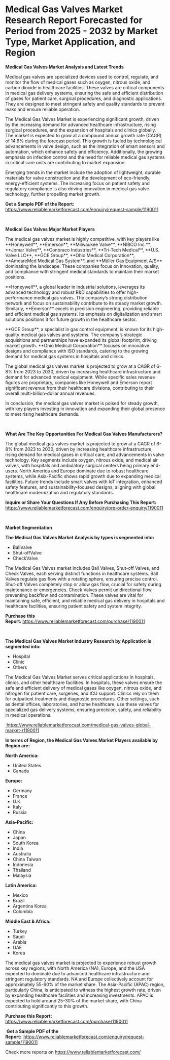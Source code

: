 <p><h1>Medical Gas Valves Market Research Report Forecasted for Period from 2025 -  2032 by Market Type, Market Application, and Region</h1></p><p><strong>Medical Gas Valves Market Analysis and Latest Trends</strong></p>
<p><p>Medical gas valves are specialized devices used to control, regulate, and monitor the flow of medical gases such as oxygen, nitrous oxide, and carbon dioxide in healthcare facilities. These valves are critical components in medical gas delivery systems, ensuring the safe and efficient distribution of gases for patient care, surgical procedures, and diagnostic applications. They are designed to meet stringent safety and quality standards to prevent leaks and ensure reliable operation.</p><p>The Medical Gas Valves Market is experiencing significant growth, driven by the increasing demand for advanced healthcare infrastructure, rising surgical procedures, and the expansion of hospitals and clinics globally. The market is expected to grow at a compound annual growth rate (CAGR) of 14.6% during the forecast period. This growth is fueled by technological advancements in valve design, such as the integration of smart sensors and automation, which enhance safety and efficiency. Additionally, the growing emphasis on infection control and the need for reliable medical gas systems in critical care units are contributing to market expansion.</p><p>Emerging trends in the market include the adoption of lightweight, durable materials for valve construction and the development of eco-friendly, energy-efficient systems. The increasing focus on patient safety and regulatory compliance is also driving innovation in medical gas valve technology, further propelling market growth.</p></p>
<p><strong>Get a Sample PDF of the Report:&nbsp;</strong> <a href="https://www.reliablemarketforecast.com/enquiry/request-sample/1190011?utm_campaign=1840&utm_medium=2&utm_source=Github&utm_content=ia&utm_term=21012025&utm_id=medical-gas-valves">https://www.reliablemarketforecast.com/enquiry/request-sample/1190011</a></p>
<p>&nbsp;</p>
<p><strong>Medical Gas Valves Major Market Players</strong></p>
<p><p>The medical gas valves market is highly competitive, with key players like **Honeywell**, **Emerson**, **Milwaukee Valve**, **NIBCO Inc.**, **Jomar Valve**, **Conbraco Industries**, **Tri-Tech Medical**, **U.S. Valve LLC**, **GCE Group**, **Ohio Medical Corporation**, **AmcareMed Medical Gas System**, and **Müller Gas Equipment A/S** dominating the landscape. These companies focus on innovation, quality, and compliance with stringent medical standards to maintain their market positions.</p><p>**Honeywell**, a global leader in industrial solutions, leverages its advanced technology and robust R&D capabilities to offer high-performance medical gas valves. The company’s strong distribution network and focus on sustainability contribute to its steady market growth. Similarly, **Emerson** excels in precision engineering, providing reliable and efficient medical gas systems. Its emphasis on digitalization and smart solutions positions it for future growth in the healthcare sector.</p><p>**GCE Group**, a specialist in gas control equipment, is known for its high-quality medical gas valves and systems. The company’s strategic acquisitions and partnerships have expanded its global footprint, driving market growth. **Ohio Medical Corporation** focuses on innovative designs and compliance with ISO standards, catering to the growing demand for medical gas systems in hospitals and clinics.</p><p>The global medical gas valves market is projected to grow at a CAGR of 6-8% from 2023 to 2030, driven by increasing healthcare infrastructure and demand for advanced medical equipment. While specific sales revenue figures are proprietary, companies like Honeywell and Emerson report significant revenue from their healthcare divisions, contributing to their overall multi-billion-dollar annual revenues.</p><p>In conclusion, the medical gas valves market is poised for steady growth, with key players investing in innovation and expanding their global presence to meet rising healthcare demands.</p></p>
<p>&nbsp;</p>
<p><strong>What Are The Key Opportunities For Medical Gas Valves Manufacturers?</strong></p>
<p><p>The global medical gas valves market is projected to grow at a CAGR of 6-8% from 2023 to 2030, driven by increasing healthcare infrastructure, rising demand for medical gases in critical care, and advancements in valve technology. Key segments include oxygen, nitrous oxide, and medical air valves, with hospitals and ambulatory surgical centers being primary end-users. North America and Europe dominate due to robust healthcare systems, while Asia-Pacific shows rapid growth due to expanding medical facilities. Future trends include smart valves with IoT integration, enhanced safety features, and sustainability-focused designs, aligning with global healthcare modernization and regulatory standards.</p></p>
<p><strong>Inquire or Share Your Questions If Any Before Purchasing This Report:</strong> <a href="https://www.reliablemarketforecast.com/enquiry/pre-order-enquiry/1190011?utm_campaign=1840&utm_medium=2&utm_source=Github&utm_content=ia&utm_term=21012025&utm_id=medical-gas-valves">https://www.reliablemarketforecast.com/enquiry/pre-order-enquiry/1190011</a></p>
<p>&nbsp;</p>
<p><strong>Market Segmentation</strong></p>
<p><strong>The Medical Gas Valves Market Analysis by types is segmented into:</strong></p>
<p><ul><li>BallValve</li><li>Shut-offValve</li><li>CheckValve</li></ul></p>
<p><p>The Medical Gas Valves market includes Ball Valves, Shut-off Valves, and Check Valves, each serving distinct functions in healthcare systems. Ball Valves regulate gas flow with a rotating sphere, ensuring precise control. Shut-off Valves completely stop or allow gas flow, crucial for safety during maintenance or emergencies. Check Valves permit unidirectional flow, preventing backflow and contamination. These valves are vital for maintaining safe, efficient, and reliable medical gas delivery in hospitals and healthcare facilities, ensuring patient safety and system integrity.</p></p>
<p><strong>Purchase this Report:&nbsp;</strong><a href="https://www.reliablemarketforecast.com/purchase/1190011?utm_campaign=1840&utm_medium=2&utm_source=Github&utm_content=ia&utm_term=21012025&utm_id=medical-gas-valves">https://www.reliablemarketforecast.com/purchase/1190011</a></p>
<p>&nbsp;</p>
<p><strong>The Medical Gas Valves Market Industry Research by Application is segmented into:</strong></p>
<p><ul><li>Hospital</li><li>Clinic</li><li>Others</li></ul></p>
<p><p>The Medical Gas Valves Market serves critical applications in hospitals, clinics, and other healthcare facilities. In hospitals, these valves ensure the safe and efficient delivery of medical gases like oxygen, nitrous oxide, and nitrogen for patient care, surgeries, and ICU support. Clinics rely on them for outpatient treatments and diagnostic procedures. Other settings, such as dental offices, laboratories, and home healthcare, use these valves for specialized gas delivery systems, ensuring precision, safety, and reliability in medical operations.</p></p>
<p><a href="https://www.reliablemarketforecast.com/medical-gas-valves-global-market-r1190011?utm_campaign=1840&utm_medium=2&utm_source=Github&utm_content=ia&utm_term=21012025&utm_id=medical-gas-valves">&nbsp;https://www.reliablemarketforecast.com/medical-gas-valves-global-market-r1190011</a></p>
<p><strong>In terms of Region, the Medical Gas Valves Market Players available by Region are:</strong></p>
<p>
    <p> <strong> North America: </strong>
        <ul>
            <li>United States</li>
            <li>Canada</li>
        </ul>
        </p> 
    <p> <strong> Europe: </strong>
        <ul>
            <li>Germany</li>
            <li>France</li>
            <li>U.K.</li>
            <li>Italy</li>
            <li>Russia</li>
        </ul>
        </p> 
    <p> <strong> Asia-Pacific: </strong>
        <ul>
            <li>China</li>
            <li>Japan</li>
            <li>South Korea</li>
            <li>India</li>
            <li>Australia</li>
            <li>China Taiwan</li>
            <li>Indonesia</li>
            <li>Thailand</li>
            <li>Malaysia</li>
        </ul>
        </p> 
    <p> <strong> Latin America: </strong>
        <ul>
            <li>Mexico</li>
            <li>Brazil</li>
            <li>Argentina Korea</li>
            <li>Colombia</li>
        </ul>
        </p> 
    <p> <strong> Middle East & Africa: </strong>
        <ul>
            <li>Turkey</li>
            <li>Saudi</li>
            <li>Arabia</li>
            <li>UAE</li>
            <li>Korea</li>
        </ul>
    </p>
    </p>
<p><p>The medical gas valves market is projected to experience robust growth across key regions, with North America (NA), Europe, and the USA expected to dominate due to advanced healthcare infrastructure and stringent regulatory standards. NA and Europe collectively account for approximately 55-60% of the market share. The Asia-Pacific (APAC) region, particularly China, is anticipated to witness the highest growth rate, driven by expanding healthcare facilities and increasing investments. APAC is expected to hold around 25-30% of the market share, with China contributing significantly to this growth.</p></p>
<p><strong>Purchase this Report: </strong><a href="https://www.reliablemarketforecast.com/purchase/1190011?utm_campaign=1840&utm_medium=2&utm_source=Github&utm_content=ia&utm_term=21012025&utm_id=medical-gas-valves">https://www.reliablemarketforecast.com/purchase/1190011</a></p>
<p>&nbsp;<strong>Get a Sample PDF of the Report:&nbsp;&nbsp;</strong><a href="https://www.reliablemarketforecast.com/enquiry/request-sample/1190011?utm_campaign=1840&utm_medium=2&utm_source=Github&utm_content=ia&utm_term=21012025&utm_id=medical-gas-valves">https://www.reliablemarketforecast.com/enquiry/request-sample/1190011</a></p>
<p><strong></strong></p>
<p>Check more reports on <a href="https://www.reliablemarketforecast.com/?utm_campaign=1840&utm_medium=2&utm_source=Github&utm_content=ia&utm_term=21012025&utm_id=medical-gas-valves">https://www.reliablemarketforecast.com/</a></p>
